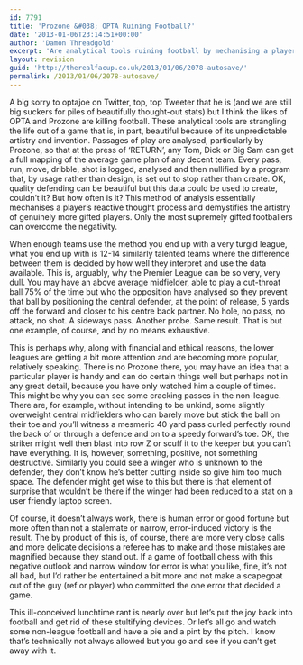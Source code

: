 ```yaml
---
id: 7791
title: 'Prozone &#038; OPTA Ruining Football?'
date: '2013-01-06T23:14:51+00:00'
author: 'Damon Threadgold'
excerpt: 'Are analytical tools ruining football by mechanising a players'' reactiv thought process and nullifying positive play? A lunchtime thought from therealfacup.'
layout: revision
guid: 'http://therealfacup.co.uk/2013/01/06/2078-autosave/'
permalink: /2013/01/06/2078-autosave/
---
```


A big sorry to optajoe on Twitter, top, top Tweeter that he is (and we are still big suckers for piles of beautifully thought-out stats) but I think the likes of OPTA and Prozone are killing football. These analytical tools are strangling the life out of a game that is, in part, beautiful because of its unpredictable artistry and invention. Passages of play are analysed, particularly by Prozone, so that at the press of ‘RETURN’, any Tom, Dick or Big Sam can get a full mapping of the average game plan of any decent team. Every pass, run, move, dribble, shot is logged, analysed and then nullified by a program that, by usage rather than design, is set out to stop rather than create. OK, quality defending can be beautiful but this data could be used to create, couldn’t it? But how often is it? This method of analysis essentially mechanises a player’s reactive thought process and demystifies the artistry of genuinely more gifted players. Only the most supremely gifted footballers can overcome the negativity.

When enough teams use the method you end up with a very turgid league, what you end up with is 12-14 similarly talented teams where the difference between them is decided by how well they interpret and use the data available. This is, arguably, why the Premier League can be so very, very dull. You may have an above average midfielder, able to play a cut-throat ball 75% of the time but who the opposition have analysed so they prevent that ball by positioning the central defender, at the point of release, 5 yards off the forward and closer to his centre back partner. No hole, no pass, no attack, no shot. A sideways pass. Another probe. Same result. That is but one example, of course, and by no means exhaustive.

This is perhaps why, along with financial and ethical reasons, the lower leagues are getting a bit more attention and are becoming more popular, relatively speaking. There is no Prozone there, you may have an idea that a particular player is handy and can do certain things well but perhaps not in any great detail, because you have only watched him a couple of times. This might be why you can see some cracking passes in the non-league. There are, for example, without intending to be unkind, some slightly overweight central midfielders who can barely move but stick the ball on their toe and you’ll witness a mesmeric 40 yard pass curled perfectly round the back of or through a defence and on to a speedy forward’s toe. OK, the striker might well then blast into row Z or scuff it to the keeper but you can’t have everything. It is, however, something, positive, not something destructive. Similarly you could see a winger who is unknown to the defender, they don’t know he’s better cutting inside so give him too much space. The defender might get wise to this but there is that element of surprise that wouldn’t be there if the winger had been reduced to a stat on a user friendly laptop screen.

Of course, it doesn’t always work, there is human error or good fortune but more often than not a stalemate or narrow, error-induced victory is the result. The by product of this is, of course, there are more very close calls and more delicate decisions a referee has to make and those mistakes are magnified because they stand out. If a game of football chess with this negative outlook and narrow window for error is what you like, fine, it’s not all bad, but I’d rather be entertained a bit more and not make a scapegoat out of the guy (ref or player) who committed the one error that decided a game.

This ill-conceived lunchtime rant is nearly over but let’s put the joy back into football and get rid of these stultifying devices. Or let’s all go and watch some non-league football and have a pie and a pint by the pitch. I know that’s technically not always allowed but you go and see if you can’t get away with it.